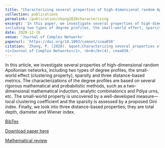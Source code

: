 ```yaml
---
title: "Characterizing several properties of high-dimensional random Apollonian networks"
collection: publications
permalink: /publication/zhang2020characterizing
excerpt: 'In this paper, we investigate several properties of high-dimensional random Apollonian networks, 
including two types of degree profiles, the small-world effect, sparsity and three distance-based metrics.'
date: 2020-12-16
venue: 'Journal of Complex Networks'
paperurl: 'https://doi.org/10.1093/comnet/cnaa038'
citation: 'Zhang, P. (2020). &quot;Characterizing several properties of high-dimensional random Apollonian networks.&quot; 
<i>Journal of Complex Networks</i>, <b>8</b>(4), cnaa038.'
---
```

In this article, we investigate several properties of high-dimensional random Apollonian networks, including two types of degree profiles, 
the small-world effect (clustering property), sparsity and three distance-based metrics. The characterizations of the degree profiles are 
based on several rigorous mathematical and probabilistic methods, such as a two-dimensional mathematical induction, 
analytic combinatorics and Pólya urns, etc. The small-world property is uncovered by a well-developed measure—local clustering coefficient 
and the sparsity is assessed by a proposed Gini index. Finally, we look into three distance-based properties; they are total depth, diameter 
and Wiener index.

[BibTex](https://panpanzhang99299.github.io/pzhang/files/zhang2020characterizing.bib)

[Download paper here](https://doi.org/10.1093/comnet/cnaa038)

[Mathematical review](https://mathscinet.ams.org/mathscinet-getitem?mr=4189631)
